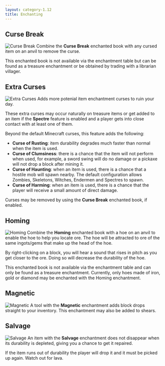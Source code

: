 ```yaml
---
layout: category-1.12
title: Enchanting
---
```


## Curse Break
![Curse Break](https://i.postimg.cc/G2n3wGb3/cursebreak.jpg)
Combine the **Curse Break** enchanted book with any cursed item on an anvil to remove the curse.

This enchanted book is not available via the enchantment table but can be found as a treasure enchantment or be obtained by trading with a librarian villager.

## Extra Curses
![Extra Curses](https://i.postimg.cc/0j2sPCFv/extracurses.jpg)
Adds more potenial item enchantment curses to ruin your day.

These extra curses may occur naturally on treasure items or get added to an item if the **Spectre** feature is enabled and a player gets into close contact with at least one of them.

Beyond the default Minecraft curses, this feature adds the following:

* **Curse of Rusting**: item durability degrades much faster than normal when the item is used.
* **Curse of Clumsiness**: there is a chance that the item will not perform when used, for example, a sword swing will do no damage or a pickaxe will not drop a block after mining it.
* **Curse of Haunting**: when an item is used, there is a chance that a hostile mob will spawn nearby. The default configuration allows Zombies, Skeletons, Witches, Endermen and Spectres to spawn.
* **Curse of Harming**: when an item is used, there is a chance that the player will receive a small amount of direct damage.

Curses may be removed by using the **Curse Break** enchanted book, if enabled.

## Homing
![Homing](https://i.postimg.cc/W1JPNzWd/homing.jpg)
Combine the **Homing** enchanted book with a hoe on an anvil to enable the hoe to help you locate ore. The hoe will be attracted to ore of the same ingots/gems that make up the head of the hoe.

By right-clicking on a block, you will hear a sound that rises in pitch as you get closer to the ore. Doing so will decrease the durability of the hoe.

This enchanted book is not available via the enchantment table and can only be found as a treasure enchantment.  Currently, only hoes made of iron, gold or diamond may be enchanted with the Homing enchantment.

## Magnetic
![Magnetic](https://i.postimg.cc/d30zzVZt/magnetic.jpg)
A tool with the **Magnetic** enchantment adds block drops straight to your inventory.  This enchantment may also be added to shears.

## Salvage
![Salvage](https://i.postimg.cc/wTyrJPhP/salvage.jpg)
An item with the **Salvage** enchantment does not disappear when its durability is depleted, giving you a chance to get it repaired.

If the item runs out of durability the player will drop it and it must be picked up again. Watch out for lava.